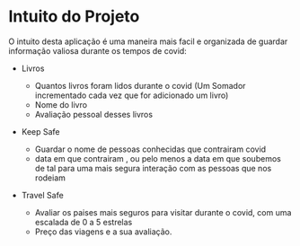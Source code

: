 # Intuito do Projeto

O intuito desta aplicação é uma maneira mais facil e organizada de guardar informação valiosa durante os tempos
de covid:
  * Livros
    * Quantos livros foram lidos durante o covid (Um Somador incrementado cada vez que for adicionado um livro) 
    * Nome do livro 
    * Avaliação pessoal desses livros
  
  * Keep Safe
    * Guardar o nome de pessoas conhecidas que contrairam covid
    * data em que contrairam , ou pelo menos a data em que soubemos de tal para uma mais segura interação com as pessoas que nos rodeiam

  * Travel Safe
    * Avaliar os paises mais seguros para visitar durante o covid, com uma escalada de 0 a 5 estrelas 
    * Preço das viagens e a sua avaliação.
